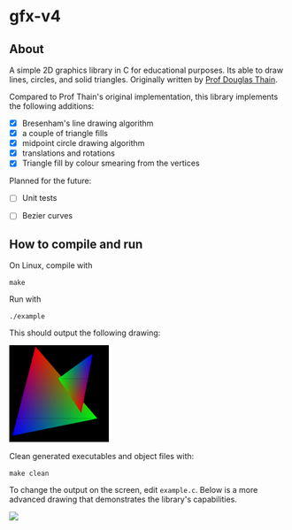 # gfx-v4

## About
A simple 2D graphics library in C for educational purposes. Its able to draw lines, circles, and solid triangles. Originally written by [Prof Douglas Thain](https://www3.nd.edu/~dthain/courses/cse20211/fall2013/gfx/).  

Compared to Prof Thain's original implementation, this library implements the following additions:
- [x] Bresenham's line drawing algorithm
- [x] a couple of triangle fills
- [x] midpoint circle drawing algorithm
- [x] translations and rotations  
- [x] Triangle fill by colour smearing from the vertices  

Planned for the future:
- [ ] Unit tests
- [ ] Bezier curves


## How to compile and run
On Linux, compile with
```
make
```
Run with
```
./example
```
This should output the following drawing:  

<img src="https://github.com/0xLeo/gfx-v4/blob/master/assets/example_c.png " height="175" />

Clean generated executables and object files with:
```
make clean
```
To change the output on the screen, edit `example.c`. Below is a more advanced drawing that demonstrates the library's capabilities.  

![](https://github.com/0xLeo/gfx-v4/blob/master/assets/triangle_fill.gif)

